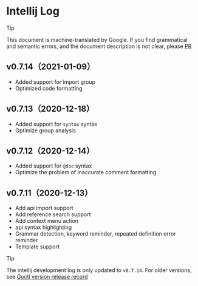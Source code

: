 # Intellij Log
> [!TIP]
> This document is machine-translated by Google. If you find grammatical and semantic errors, and the document description is not clear, please [PR](doc-contibute.md)

## v0.7.14（2021-01-09）
* Added support for import group
* Optimized code formatting

## v0.7.13（2020-12-18）
* Added support for `syntax` syntax
* Optimize group analysis

## v0.7.12（2020-12-14）
* Added support for `@doc` syntax
* Optimize the problem of inaccurate comment formatting

## v0.7.11（2020-12-13）
* Add api import support
* Add reference search support
* Add context menu action
* api syntax highlighting
* Grammar detection, keyword reminder, repeated definition error reminder
* Template support


> [!TIP]
> The intellij development log is only updated to `v0.7.14`. For older versions, see [Goctl version release record](https://plugins.jetbrains.com/plugin/15100-goctl/versions)
